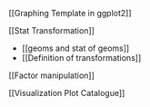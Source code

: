 
[[Graphing Template in ggplot2]]

[[Stat Transformation]]

- [[geoms and stat of geoms]]
- [[Definition of transformations]]

[[Factor manipulation]]

[[Visualization Plot Catalogue]]


